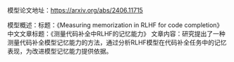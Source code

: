 模型论文地址：https://arxiv.org/abs/2406.11715

模型概述：标题：《Measuring memorization in RLHF for code completion》
中文文章标题：《测量代码补全中RLHF的记忆能力》
文章内容：研究提出了一种测量代码补全模型记忆能力的方法，通过分析RLHF模型在代码补全任务中的记忆表现，为改进模型记忆能力提供依据。
